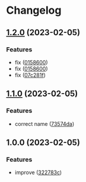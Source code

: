 # Changelog

## [1.2.0](https://github.com/igar1991/swarm-search/compare/v1.1.0...v1.2.0) (2023-02-05)


### Features

* fix ([0158600](https://github.com/igar1991/swarm-search/commit/015860055611c020028473a1dde050c2a60de556))
* fix ([0158600](https://github.com/igar1991/swarm-search/commit/015860055611c020028473a1dde050c2a60de556))
* fix ([07c281f](https://github.com/igar1991/swarm-search/commit/07c281f8ef1358c27e7f953245c53c2c6bd72cec))

## [1.1.0](https://github.com/igar1991/swarm-search/compare/v1.0.0...v1.1.0) (2023-02-05)


### Features

* correct name ([73574da](https://github.com/igar1991/swarm-search/commit/73574daba4770ba9f69056dfbb988cc1e5690527))

## 1.0.0 (2023-02-05)


### Features

* improve ([322783c](https://github.com/igar1991/swarm-search/commit/322783c6f069fa2cbdabb0f161334119c13f8e4f))
